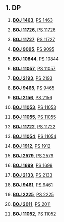 ## 1. DP

1. [**BOJ 1463**](https://www.acmicpc.net/problem/1463), 
[PS 1463](https://github.com/kimhyeon/PS/blob/master/src/DP_1/PS1463.java)

2. [**BOJ 11726**](https://www.acmicpc.net/problem/11726), 
[PS 11726](https://github.com/kimhyeon/PS/blob/master/src/DP_1/PS11726.java)

3. [**BOJ 11727**](https://www.acmicpc.net/problem/11727), 
[PS 11727](https://github.com/kimhyeon/PS/blob/master/src/DP_1/PS11727.java)

4. [**BOJ 9095**](https://www.acmicpc.net/problem/9095), 
[PS 9095](https://github.com/kimhyeon/PS/blob/master/src/DP_1/PS9095.java)

5. [**BOJ 10844**](https://www.acmicpc.net/problem/10844), 
[PS 10844](https://github.com/kimhyeon/PS/blob/master/src/DP_1/PS10844.java)

6. [**BOJ 11057**](https://www.acmicpc.net/problem/10844), 
[PS 11057](https://github.com/kimhyeon/PS/blob/master/src/DP_1/PS11057.java)

7. [**BOJ 2193**](https://www.acmicpc.net/problem/2193),
[PS 2193](https://github.com/kimhyeon/PS/blob/master/src/DP_1/PS2193.java)

8. [**BOJ 9465**](https://www.acmicpc.net/problem/9465),
[PS 9465](https://github.com/kimhyeon/PS/blob/master/src/DP_1/PS9465.java)

9. [**BOJ 2156**](https://www.acmicpc.net/problem/2156),
[PS 2156](https://github.com/kimhyeon/PS/blob/master/src/DP_1/PS2156.java)

10. [**BOJ 11053**](https://www.acmicpc.net/problem/11053),
[PS 11053](https://github.com/kimhyeon/PS/blob/master/src/DP_1/PS11053.java)

11. [**BOJ 11055**](https://www.acmicpc.net/problem/11055),
[PS 11055](https://github.com/kimhyeon/PS/blob/master/src/DP_1/PS11055.java)

12. [**BOJ 11722**](https://www.acmicpc.net/problem/11722),
[PS 11722](https://github.com/kimhyeon/PS/blob/master/src/DP_1/PS11722.java)

13. [**BOJ 11054**](https://www.acmicpc.net/problem/11054),
[PS 11054](https://github.com/kimhyeon/PS/blob/master/src/DP_1/PS11054.java)

14. [**BOJ 1912**](https://www.acmicpc.net/problem/1912), 
[PS 1912](https://github.com/kimhyeon/PS/blob/master/src/DP_1/PS1912.java)

14. [**BOJ 2579**](https://www.acmicpc.net/problem/2579), 
[PS 2579](https://github.com/kimhyeon/PS/blob/master/src/DP_1/PS2579.java)

14. [**BOJ 1699**](https://www.acmicpc.net/problem/1699), 
[PS 1699](https://github.com/kimhyeon/PS/blob/master/src/DP_1/PS1699.java)

14. [**BOJ 2133**](https://www.acmicpc.net/problem/2133),
[PS 2133](https://github.com/kimhyeon/PS/blob/master/src/DP_1/PS2133.java)

14. [**BOJ 9461**](https://www.acmicpc.net/problem/9461),
[PS 9461](https://github.com/kimhyeon/PS/blob/master/src/DP_1/PS9461.java)

14. [**BOJ 2225**](https://www.acmicpc.net/problem/2225),
[PS 2225](https://github.com/kimhyeon/PS/blob/master/src/DP_1/PS2225.java)

14. [**BOJ 2011**](https://www.acmicpc.net/problem/2011),
[PS 2011](https://github.com/kimhyeon/PS/blob/master/src/DP_1/PS2011.java)

14. [**BOJ 11052**](https://www.acmicpc.net/problem/11052),
[PS 11052](https://github.com/kimhyeon/PS/blob/master/src/DP_1/PS11052.java)



